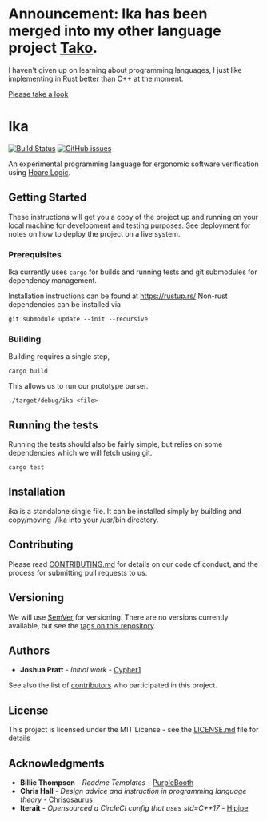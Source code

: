 # Announcement: Ika has been merged into my other language project [Tako](https://github.com/Cypher1/tako).
I haven't given up on learning about programming languages, I just like implementing in Rust better than C++ at the moment.

[Please take a look](https://github.com/Cypher1/tako)

# Ika

[![Build Status](https://github.com/Cypher1/ika/workflows/Rust/badge.svg)](https://github.com/Cypher1/ika/actions)
[![GitHub issues](https://img.shields.io/github/issues/Cypher1/ika.svg)](https://github.com/Cypher1/ika/issues)

An experimental programming language for ergonomic software verification using [Hoare Logic](https://en.wikipedia.org/wiki/Hoare_logic).


## Getting Started

These instructions will get you a copy of the project up and running on your local machine for development and testing purposes. See deployment for notes on how to deploy the project on a live system.

### Prerequisites

Ika currently uses `cargo` for builds and running tests and git submodules for dependency management.

Installation instructions can be found at https://rustup.rs/
Non-rust dependencies can be installed via
```
git submodule update --init --recursive
```

### Building

Building requires a single step,
```
cargo build
```

This allows us to run our prototype parser.

```
./target/debug/ika <file>
```

## Running the tests

Running the tests should also be fairly simple, but relies on some dependencies which we will fetch using git.

```
cargo test
```

## Installation

ika is a standalone single file. It can be installed simply by building and copy/moving ./ika into your /usr/bin directory.

## Contributing

Please read [CONTRIBUTING.md](CONTRIBUTING.md) for details on our code of conduct, and the process for submitting pull requests to us.

## Versioning

We will use [SemVer](http://semver.org/) for versioning. There are no versions currently available, but see the [tags on this repository](https://github.com/Cypher1/ika/tags).

## Authors

* **Joshua Pratt** - *Initial work* - [Cypher1](https://github.com/Cypher1)

See also the list of [contributors](https://github.com/your/project/contributors) who participated in this project.

## License

This project is licensed under the MIT License - see the [LICENSE.md](LICENSE.md) file for details

## Acknowledgments

* **Billie Thompson** - *Readme Templates* - [PurpleBooth](https://github.com/PurpleBooth)
* **Chris Hall** - *Design advice and instruction in programming language theory* - [Chrisosaurus](https://github.com/chrisosaurus)
* **Iterait** - *Opensourced a CircleCI config that uses std=C++17* - [Hipipe](https://github.com/iterait/hipipe)
